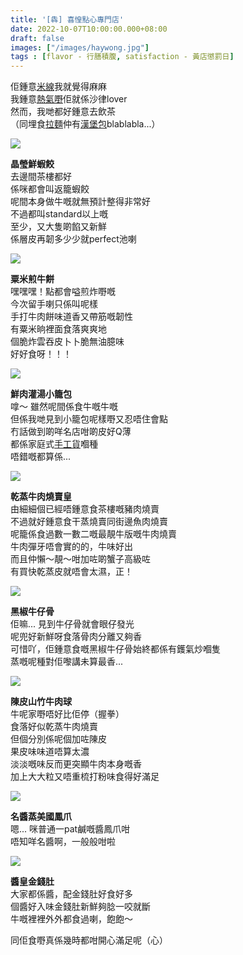 ```yaml
---
title: '[犇] 喜惶點心專門店'
date: 2022-10-07T10:00:00.000+08:00
draft: false
images: ["/images/haywong.jpg"]
tags : [flavor - 行膳積腹, satisfaction - 黃店懲罰日]
---
```


佢鍾意[米線](https://hidie.net/mixian/)我就覺得麻麻  
我鍾意[熱氣嘢](https://hidie.net/kitchencorner/)佢就係沙律lover  
然而，我哋都好鍾意去飲茶  
（同埋食[拉麵](https://hidie.net/ramentaifu/)仲有[漢堡包](https://hidie.net/kabo/)blablabla...）

![](/images/haywong1.jpg)

**晶瑩鮮蝦餃**  
去邊間茶樓都好  
係咪都會叫返籠蝦餃  
呢間本身做牛嘅就無預計整得非常好  
不過都叫standard以上嘅  
至少，又大隻啲餡又新鮮  
係層皮再韌多少少就perfect池喇  

![](/images/haywong2.jpg)

**粟米煎牛餅**  
嘿嘿嘿！點都會嗌煎炸嘢嘅  
今次留手喇只係叫呢樣  
手打牛肉餅味道香又帶筋嘅韌性  
有粟米晌裡面食落爽爽地  
個脆炸雲吞皮卜卜脆無油臆味  
好好食呀！！！  

![](/images/haywong3.jpg)

**鮮肉灌湯小籠包**  
嗱～ 雖然呢間係食牛嘅牛嘅  
但係我哋見到小籠包呢樣嘢又忍唔住會點  
冇話做到啲咩名店咁啲皮好Q薄  
都係家庭式[手工貨](https://hidie.net/heungwost55/)嗰種  
唔錯嘅都算係...  

![](/images/haywong4.jpg)

**乾蒸牛肉燒賣皇**  
由細細個已經唔鍾意食茶樓嘅豬肉燒賣  
不過就好鍾意食干蒸燒賣同街邊魚肉燒賣  
呢籠係食過數一數二嘅最靚牛版嘅牛肉燒賣  
牛肉彈牙唔會實的的，牛味好出  
而且仲懶～靚～咁加咗啲蟹子高級咗  
有買快乾蒸皮就唔會太濕，正！  

![](/images/haywong5.jpg)

**黑椒牛仔骨**  
佢嘛... 見到牛仔骨就會眼仔發光  
呢兜好新鮮呀食落骨肉分離又夠香  
可惜吖，佢鍾意食嘅黑椒牛仔骨始終都係有鑊氣炒嗰隻  
蒸嘅呢種對佢嚟講未算最香...   

![](/images/haywong.jpg)

**陳皮山竹牛肉球**  
牛呢家嘢唔好比佢停（握拳）  
食落好似乾蒸牛肉燒賣  
但個分別係呢個加咗陳皮  
果皮味味道唔算太濃  
淡淡嘅味反而更突顯牛肉本身嘅香  
加上大大粒又唔重梳打粉味食得好滿足  

![](/images/haywong6.jpg)

**名醬蒸美國鳳爪**  
嗯... 咪普通一pat鹹嘅醬鳳爪咁  
唔知咩名醬啊，一般般咁啦  

![](/images/haywong7.jpg)

**醬皇金錢肚**  
大家都係醬，配金錢肚好食好多  
個醬好入味金錢肚新鮮夠腍一咬就斷  
牛嘅裡裡外外都食過喇，飽飽～  
  
同佢食嘢真係幾時都咁開心滿足呢（心）    
